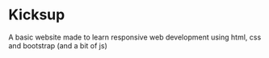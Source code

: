# Kicksup
A basic website made to learn responsive web development using html, css and bootstrap (and a bit of js)
